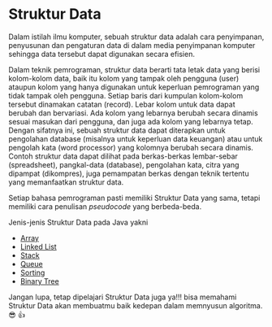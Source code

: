 # Struktur Data
Dalam istilah ilmu komputer, sebuah struktur data adalah cara penyimpanan, penyusunan dan pengaturan data di dalam media penyimpanan komputer sehingga data tersebut dapat digunakan secara efisien.

Dalam teknik pemrograman, struktur data berarti tata letak data yang berisi kolom-kolom data, baik itu kolom yang tampak oleh pengguna (user) ataupun kolom yang hanya digunakan untuk keperluan pemrograman yang tidak tampak oleh pengguna. Setiap baris dari kumpulan kolom-kolom tersebut dinamakan catatan (record). Lebar kolom untuk data dapat berubah dan bervariasi. Ada kolom yang lebarnya berubah secara dinamis sesuai masukan dari pengguna, dan juga ada kolom yang lebarnya tetap. Dengan sifatnya ini, sebuah struktur data dapat diterapkan untuk pengolahan database (misalnya untuk keperluan data keuangan) atau untuk pengolah kata (word processor) yang kolomnya berubah secara dinamis. Contoh struktur data dapat dilihat pada berkas-berkas lembar-sebar (spreadsheet), pangkal-data (database), pengolahan kata, citra yang dipampat (dikompres), juga pemampatan berkas dengan teknik tertentu yang memanfaatkan struktur data.

Setiap bahasa pemrograman pasti memiliki Struktur Data yang sama, tetapi memiliki cara penulisan *pseudocode* yang berbeda-beda. 

Jenis-jenis Struktur Data pada Java yakni
- [Array](https://github.com/bellshade/Java/tree/main/algorithm/data-structure/Array)
- [Linked List](https://images.unsplash.com/photo-1614332287897-cdc485fa562d?ixlib=rb-1.2.1&ixid=MnwxMjA3fDB8MHxwaG90by1wYWdlfHx8fGVufDB8fHx8&auto=format&fit=crop&w=2070&q=80)
- [Stack](https://images.unsplash.com/photo-1614332287897-cdc485fa562d?ixlib=rb-1.2.1&ixid=MnwxMjA3fDB8MHxwaG90by1wYWdlfHx8fGVufDB8fHx8&auto=format&fit=crop&w=2070&q=80)
- [Queue](https://images.unsplash.com/photo-1614332287897-cdc485fa562d?ixlib=rb-1.2.1&ixid=MnwxMjA3fDB8MHxwaG90by1wYWdlfHx8fGVufDB8fHx8&auto=format&fit=crop&w=2070&q=80)
- [Sorting](https://images.unsplash.com/photo-1614332287897-cdc485fa562d?ixlib=rb-1.2.1&ixid=MnwxMjA3fDB8MHxwaG90by1wYWdlfHx8fGVufDB8fHx8&auto=format&fit=crop&w=2070&q=80)
- [Binary Tree](https://images.unsplash.com/photo-1614332287897-cdc485fa562d?ixlib=rb-1.2.1&ixid=MnwxMjA3fDB8MHxwaG90by1wYWdlfHx8fGVufDB8fHx8&auto=format&fit=crop&w=2070&q=80)

Jangan lupa, tetap dipelajari Struktur Data juga ya!!! bisa memahami Struktur Data akan membuatmu baik kedepan dalam memnyusun algoritma. :sunglasses: :+1:
